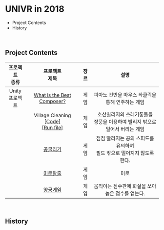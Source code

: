 # UNIVR in 2018
* Project Contents
* History

<br>

## Project Contents
| 프로젝트<br>종류 | 프로젝트<br>제목 |  장르  | 설명 |
|:---:|:---:|:---:|:---:|
| Unity<br>프로젝트 | [What is the Best Composer?](https://github.com/kimkyeongnam/VR-makers/raw/master/What_is_The_Best_Composer.zip)| 게임 | 피아노 건반을 마우스 좌클릭을 통해 연주하는 게임 |
|| Village Cleaning<br>[[Code]](https://www.dropbox.com/s/5y9p4rarnqeg8dc/Village%20Cleaning_hosan.zip?dl=0)<br>[[Run file]](https://www.dropbox.com/s/hjrvpce4e4b76gb/Village%20Cleaning_1_%EA%B0%95%ED%98%B8%EC%82%B0.zip?dl=0)| 게임 | 호산빌리지의 쓰레기통들을 <br>장풍을 이용하여 빌리지 밖으로 밀어서 버리는 게임 |
|| [공굴리기](https://www.dropbox.com/s/mx3rv0d60dx5ocx/MiniGame_ball.zip?dl=0) |   게임   | 점점 빨라지는 공의 스피드를 유의하며<br>필드 밖으로 떨어지지 않도록 한다. |
|| [미로탈출](https://www.dropbox.com/s/nybnafzip5fnhxz/FPS%20Controller.zip?dl=0) | 게임 | 미로  |
|| [양궁게임](https://github.com/kimkyeongnam/VR-makers/raw/master/%EC%96%91%EA%B6%81%EA%B2%8C%EC%9E%84.zip) | 게임 | 움직이는 점수판에 화살을 쏘아 높은 점수를 얻는다. |

<br>

## History
